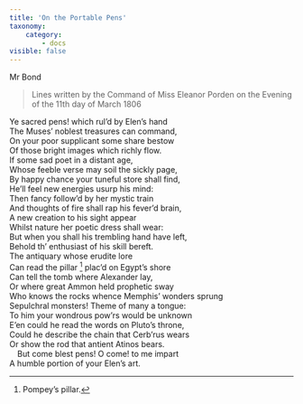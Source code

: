 ```yaml
---
title: 'On the Portable Pens'
taxonomy:
    category:
        - docs
visible: false
---
```


<div class="author">Mr Bond</div>

> Lines written by the Command of Miss Eleanor Porden on the Evening of the 11th day of March 1806

Ye sacred pens! which rul’d by Elen’s hand  
The Muses’ noblest treasures can command,  
On your poor supplicant some share bestow  
Of those bright images which richly flow.  
If some sad poet in a distant age,  
Whose feeble verse may soil the sickly page,  
By happy chance your tuneful store shall find,  
He’ll feel new energies usurp his mind:  
Then fancy follow’d by her mystic train  
And thoughts of fire shall rap his fever’d brain,  
A new creation to his sight appear  
Whilst nature her poetic dress shall wear:  
But when you shall his trembling hand have left,  
Behold th’ enthusiast of his skill bereft.  
The antiquary whose erudite lore  
Can <span data-tippy="trace" class="green">read</span> the pillar [^1] plac’d on Egypt’s shore  
Can tell the tomb where Alexander lay,  
Or where great Ammon held prophetic sway  
Who knows the rocks whence Memphis’ wonders sprung  
Sepulchral monsters! Theme of <span data-tippy="ev’ry" class="green">many a</span> tongue:  
To him your wondrous pow’rs would be unknown  
E’en could he read the words on Pluto’s throne,  
Could he describe the chain that Cerb’rus wears  
Or show the rod that antient Atinos bears.  
&emsp;But come blest pens! O come! to me impart  
A humble portion of your Elen’s art.  
  
[^1]: Pompey’s pillar.